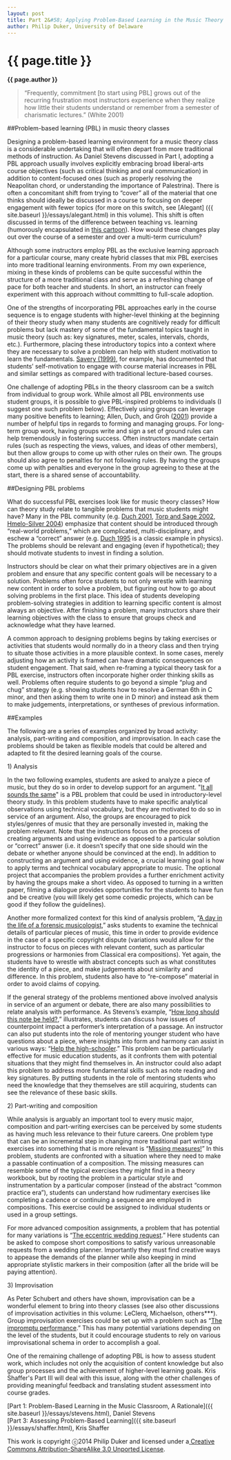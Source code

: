 ```yaml
---
layout: post
title: Part 2&#58; Applying Problem-Based Learning in the Music Theory Classroom
author: Philip Duker, University of Delaware
---
```


{{ page.title }}
================
**{{ page.author }}**

>“Frequently, commitment [to start using PBL] grows out of the recurring frustration most instructors experience when they realize how little their students understand or remember from a semester of charismatic lectures.”  (White 2001)

##Problem-based learning (PBL) in music theory classes

Designing a problem-based learning environment for a music theory class is a considerable undertaking that will often depart from more traditional methods of instruction. As Daniel Stevens discussed in Part I, adopting a PBL approach usually involves explicitly embracing broad liberal-arts course objectives (such as critical thinking and oral communication) in addition to content-focused ones (such as properly resolving the Neapolitan chord, or understanding the importance of Palestrina). There is often a concomitant shift from trying to “cover” all of the material that one thinks should ideally be discussed in a course to focusing on deeper engagement with fewer topics (for more on this switch, see [Alegant] ({{ site.baseurl }}/essays/alegant.html) in this volume). This shift is often discussed in terms of the difference between teaching vs. learning (humorously encapsulated in [this cartoon](https://www.google.com/url?q=https%3A%2F%2Fwww.flickr.com%2Fphotos%2Fteachandlearn%2F3792277913%2F&sa=D&sntz=1&usg=AFQjCNEEsdM86BXFI4aWgoz83yjNLZR4Ug)). How would these changes play out over the course of a semester and over a multi-term curriculum?

Although some instructors employ PBL as the exclusive learning approach for a particular course, many create hybrid classes that mix PBL exercises into more traditional learning environments. From my own experience, mixing in these kinds of problems can be quite successful within the structure of a more traditional class and serve as a refreshing change of pace for both teacher and students. In short, an instructor can freely experiment with this approach without committing to full-scale adoption.  

One of the strengths of incorporating PBL approaches early in the course sequence is to engage students with higher-level thinking at the beginning of their theory study when many students are cognitively ready for difficult problems but lack mastery of some of the fundamental topics taught in music theory (such as: key signatures, meter, scales, intervals, chords, etc.). Furthermore, placing these introductory topics into a context where they are necessary to solve a problem can help with student motivation to learn the fundamentals. [Savery (1999)](http://www.google.com/url?sa=t&rct=j&q=&esrc=s&source=web&cd=1&cad=rja&uact=8&ved=0CCIQFjAA&url=http%3A%2F%2Fdocs.lib.purdue.edu%2Fcgi%2Fviewcontent.cgi%3Farticle%3D1002%26context%3Dijpbl&ei=vLjXU4ixHo63yATE04GADw&usg=AFQjCNFX4134uN_lhklkWheQY5iqthzk8w&bvm=bv.71778758,d.aWw), for example, has documented that students’ self-motivation to engage with course material increases in PBL and similar settings as compared with traditional lecture-based courses.

One challenge of adopting PBLs in the theory classroom can be a switch from individual to group work. While almost all PBL environments use student groups, it is possible to give PBL-inspired problems to individuals (I suggest one such problem below). Effectively using groups can leverage many positive benefits to learning; Allen, Duch, and Groh ([2001](https://www.google.com/url?q=https%3A%2F%2Fopenlibrary.org%2Fbooks%2FOL9728080M%2FThe_Power_of_Problem-Based_Learning&sa=D&sntz=1&usg=AFQjCNF4lOzHkR24BaxLElMXjeTt_59M9Q)) provide a number of helpful tips in regards to forming and managing groups. For long-term group work, having groups write and sign a set of ground rules can help tremendously in fostering success. Often instructors mandate certain rules (such as respecting the views, values, and ideas of other members), but then allow groups to come up with other rules on their own. The groups should also agree to penalties for not following rules. By having the groups come up with penalties and everyone in the group agreeing to these at the start, there is a shared sense of accountability.        

##Designing PBL problems

What do successful PBL exercises look like for music theory classes? How can theory study relate to tangible problems that music students might have? Many in the PBL community (e.g. [Duch 2001](https://www.google.com/url?q=https%3A%2F%2Fopenlibrary.org%2Fbooks%2FOL9728080M%2FThe_Power_of_Problem-Based_Learning&sa=D&sntz=1&usg=AFQjCNF4lOzHkR24BaxLElMXjeTt_59M9Q), [Torp and Sage 2002](https://www.google.com/url?q=https%3A%2F%2Fopenlibrary.org%2Fbooks%2FOL3939353M%2FProblems_as_possibilities&sa=D&sntz=1&usg=AFQjCNFHjzXkoQSex2dFO2JB87ZkHTfFUQ), [Hmelo-Silver 2004](http://www.google.com/url?q=http%3A%2F%2Fwww.jstor.org%2Fdiscover%2F10.2307%2F23363859%3FsearchUri%3D%252Faction%252FdoBasicSearch%253FQuery%253DHmelo-Silver%252BProblems%2526amp%253Bfilter%253D%2526amp%253BSearch%253DSearch%2526amp%253Bwc%253Don%26resultItemClick%3Dtrue%26Search%3Dyes%26searchText%3DHmelo-Silver%26searchText%3DProblems%26uid%3D3739592%26uid%3D2134%26uid%3D2%26uid%3D70%26uid%3D4%26uid%3D3739256%26sid%3D21104414857207&sa=D&sntz=1&usg=AFQjCNFLqrqzIIwCGGaHyJQrsIUAb9d1dQ)) emphasize that content should be introduced through “real-world problems,” which are complicated, multi-disciplinary, and eschew a “correct” answer (e.g. [Duch 1995](http://www.google.com/url?q=http%3A%2F%2Fwww.udel.edu%2Fpbl%2Fcurric%2Facc12.html&sa=D&sntz=1&usg=AFQjCNG238lRMXEHDZ5ue3nKeovfTk0NnQ) is a classic example in physics). The problems should be relevant and engaging (even if hypothetical); they should motivate students to invest in finding a solution.

Instructors should be clear on what their primary objectives are in a given problem and ensure that any specific content goals will be necessary to a solution. Problems often force students to not only wrestle with learning new content in order to solve a problem, but figuring out how to go about solving problems in the first place. This idea of students developing problem-solving strategies in addition to learning specific content is almost always an objective. After finishing a problem, many instructors share their learning objectives with the class to ensure that groups check and acknowledge what they have learned.

A common approach to designing problems begins by taking exercises or activities that students would normally do in a theory class and then trying to situate those activities in a more plausible context. In some cases, merely adjusting how an activity is framed can have dramatic consequences on student engagement. That said, when re-framing a typical theory task for a PBL exercise, instructors often incorporate higher order thinking skills as well. Problems often require students to go beyond a simple “plug and chug” strategy (e.g. showing students how to resolve a German 6th in C minor, and then asking them to write one in D minor) and instead ask them to make judgements, interpretations, or syntheses of previous information.

##Examples

The following are a series of examples organized by broad activity: analysis, part-writing and composition, and improvisation. In each case the problems should be taken as flexible models that could be altered and adapted to fit the desired learning goals of the course.    

​1) Analysis

In the two following examples, students are asked to analyze a piece of music, but they do so in order to develop support for an argument. "[It all sounds the same](https://docs.google.com/a/udel.edu/document/d/18-CwWHXxQRlTyZ_wanjyH_a19utGcecHae3zEYGrCu0/edit?usp=sharing)" is a PBL problem that could be used in introductory-level theory study. In this problem students have to make specific analytical observations using technical vocabulary, but they are motivated to do so in service of an argument. Also, the groups are encouraged to pick styles/genres of music that they are personally invested in, making the problem relevant. Note that the instructions focus on the process of creating arguments and using evidence as opposed to a particular solution or “correct” answer (i.e. it doesn’t specify that one side should win the debate or whether anyone should be convinced at the end). In addition to constructing an argument and using evidence, a crucial learning goal is how to apply terms and technical vocabulary appropriate to music. The optional project that accompanies the problem provides a further enrichment activity by having the groups make a short video. As opposed to turning in a written paper, filming a dialogue provides opportunities for the students to have fun and be creative (you will likely get some comedic projects, which can be good if they follow the guidelines).

Another more formalized context for this kind of analysis problem, “[A day in the life of a forensic musicologist](https://docs.google.com/a/udel.edu/document/d/1JZpwmJUV2RWLf4Id7_O0RbbshP_o3kB_sjmCrVvOX-Q/edit),” asks students to examine the technical details of particular pieces of music, this time in order to provide evidence in the case of a specific copyright dispute (variations would allow for the instructor to focus on pieces with relevant content, such as particular progressions or harmonies from Classical era compositions). Yet again, the students have to wrestle with abstract concepts such as what constitutes the identity of a piece, and make judgements about similarity and difference. In this problem, students also have to “re-compose” material in order to avoid claims of copying.

If the general strategy of the problems mentioned above involved analysis in service of an argument or debate, there are also many possibilities to relate analysis with performance. As Stevens’s example, “[How long should this note be held?](https://docs.google.com/a/udel.edu/document/d/1Y5ho1Hr5bkvkQLdjN8r_xRlwM9eTcHZ_znKDqyh67iY/edit),” illustrates, students can discuss how issues of counterpoint impact a performer’s interpretation of a passage. An instructor can also put students into the role of mentoring younger student who have questions about a piece, where insights into form and harmony can assist in various ways: “[Help the high-schooler](https://docs.google.com/a/udel.edu/document/d/1GVZCHh3GojY9AMCE3mG10S8hMhYxFh99qLgXkJ4_R90/edit).” This problem can be particularly effective for music education students, as it confronts them with potential situations that they might find themselves in. An instructor could also adapt this problem to address more fundamental skills such as note reading and key signatures. By putting students in the role of mentoring students who need the knowledge that they themselves are still acquiring, students can see the relevance of these basic skills.

​2) Part-writing and composition

While analysis is arguably an important tool to every music major, composition and part-writing exercises can be perceived by some students as having much less relevance to their future careers. One problem type that can be an incremental step in changing more traditional part writing exercises into something that is more relevant is “[Missing measures!](https://docs.google.com/a/udel.edu/document/d/1NoiUPMrD3BDBzaIEIuC2f3Te6G3sQnl96rKMXQAJ2DA/edit)” In this problem, students are confronted with a situation where they need to make a passable continuation of a composition. The missing measures can resemble some of the typical exercises they might find in a theory workbook, but by rooting the problem in a particular style and instrumentation by a particular composer (instead of the abstract “common practice era”), students can understand how rudimentary exercises like completing a cadence or continuing a sequence are employed in compositions. This exercise could be assigned to individual students or used in a group settings.

For more advanced composition assignments, a problem that has potential for many variations is “[The eccentric wedding request](https://docs.google.com/a/udel.edu/document/d/1_AfpDjmWaI2GgAT7u0Jxh_MXcsUQYlGqf8ugixj727I/edit).”  Here students can be asked to compose short compositions to satisfy various unreasonable requests from a wedding planner. Importantly they must find creative ways to appease the demands of the planner while also keeping in mind appropriate stylistic markers in their composition (after all the bride will be paying attention).  

​3) Improvisation

As Peter Schubert and others have shown, improvisation can be a wonderful element to bring into theory classes (see also other discussions of improvisation activities in this volume: LeClerq, Michaelson, others\*\*\*). Group improvisation exercises could be set up with a problem such as “[The impromptu performance](https://docs.google.com/a/udel.edu/document/d/1Q1EWauC_psfcrRIPTB5Fo7wG81A5mDg-noOm0SSBeGY/edit).” This has many potential variations depending on the level of the students, but it could encourage students to rely on various improvisational schema in order to accomplish a goal.  

One of the remaining challenge of adopting PBL is how to assess student work, which includes not only the acquisition of content knowledge but also group processes and the achievement of higher-level learning goals. Kris Shaffer's Part III will deal with this issue, along with the other challenges of providing meaningful feedback and translating student assessment into course grades.

[Part 1: Problem-Based Learning in the Music Classroom, A Rationale]({{ site.baseurl }}/essays/stevens.html), Daniel Stevens  
[Part 3: Assessing Problem-Based Learning]({{ site.baseurl }}/essays/shaffer.html), Kris Shaffer


This work is copyright ⓒ2014 Philip Duker and licensed under a[ ](http://www.google.com/url?q=http%3A%2F%2Fcreativecommons.org%2Flicenses%2Fby-sa%2F3.0%2F&sa=D&sntz=1&usg=AFQjCNG4j2oPozXv2_VqmmLiVAToFtwKdA)[Creative Commons Attribution-ShareAlike 3.0 Unported License](http://www.google.com/url?q=http%3A%2F%2Fcreativecommons.org%2Flicenses%2Fby-sa%2F3.0%2F&sa=D&sntz=1&usg=AFQjCNG4j2oPozXv2_VqmmLiVAToFtwKdA).

